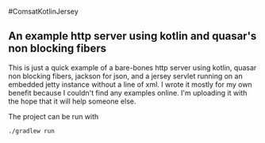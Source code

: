 #ComsatKotlinJersey
## An example http server using kotlin and quasar's non blocking fibers

This is just a quick example of a bare-bones http server using kotlin, quasar non blocking fibers, jackson for json, and a jersey servlet running on an embedded jetty instance without a line of xml. I wrote it mostly for my own benefit because I couldn't find any examples online. I'm uploading it with the hope that it will help someone else.
   
The project can be run with
 
 ```./gradlew run```